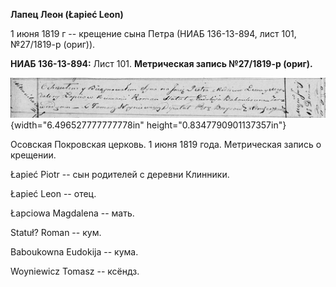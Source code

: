 **Лапец Леон (Łapieć Leon)**

1 июня 1819 г -- крещение сына Петра (НИАБ 136-13-894, лист 101,
№27/1819-р (ориг)).

**НИАБ 136-13-894:** Лист 101. **Метрическая запись №27/1819-р (ориг).**

![](./media/c7b55f1127b6e4f30d93a4db0456bd1c29cdb8c1.png){width="6.496527777777778in"
height="0.8347790901137357in"}

Осовская Покровская церковь. 1 июня 1819 года. Метрическая запись о
крещении.

Łapieć Piotr -- сын родителей с деревни Клинники.

Łapieć Leon -- отец.

Łapciowa Magdalena -- мать.

Statuł? Roman -- кум.

Baboukowna Eudokija -- кума.

Woyniewicz Tomasz -- ксёндз.
